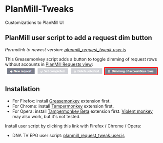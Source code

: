 # PlanMill-Tweaks

Customizations to PlanMill UI


## PlanMill user script to add a request dim button

*Permalink to newest version: [planmill_request_tweak.user.js](https://github.com/KimeT/PlanMill-Tweaks/raw/master/planmill_request_tweak.user.js)*

This Greasemonkey script adds a button to toggle dimming of request rows without accounts in [PlanMill Requests view](https://online.planmill.com/javerdel/index.jsp?category=Sales%20management.Requests):  
[![PlanMill request dim button](images/PlanMill_request_dim_button.png)](https://raw.githubusercontent.com/KimeT/PlanMill-Tweaks/master/images/PlanMill_request_dim_button.png)

## Installation

- For Firefox: install [Greasemonkey](https://addons.mozilla.org/fi/firefox/addon/greasemonkey/) extension first.
- For Chrome: install [Tampermonkey](https://chrome.google.com/webstore/detail/tampermonkey/dhdgffkkebhmkfjojejmpbldmpobfkfo) extension first.
- For Opera: install [Tampermonkey Beta](https://addons.opera.com/fi/extensions/details/tampermonkey-beta/) extension first. [Violent monkey](https://addons.opera.com/fi/extensions/details/violent-monkey/) may also work, but it's not tested.

Install user script by clicking this link with Firefox / Chrome / Opera:

- DNA TV EPG user script: [planmill_request_tweak.user.js](https://github.com/KimeT/PlanMill-Tweaks/raw/master/planmill_request_tweak.user.js)
